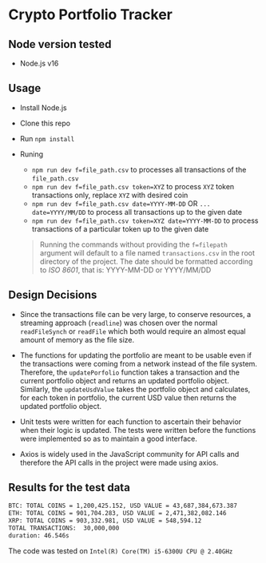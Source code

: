 # Crypto Portfolio Tracker

## Node version tested

- Node.js v16

## Usage

- Install Node.js
- Clone this repo
- Run `npm install`
- Runing
  - `npm run dev f=file_path.csv` to processes all transactions of the `file_path.csv`
  - `npm run dev f=file_path.csv token=XYZ` to process `XYZ` token transactions only, replace `XYZ` with desired coin
  - `npm run dev f=file_path.csv date=YYYY-MM-DD` OR `... date=YYYY/MM/DD` to process all transactions up to the given date
  - `npm run dev f=file_path.csv token=XYZ date=YYYY-MM-DD` to process transactions of a particular token up to the given date

  > Running the commands without providing the `f=filepath` argument will default to a file named `transactions.csv` in the root directory of the project.
  > The date should be formatted according to *ISO 8601*, that is: YYYY-MM-DD or YYYY/MM/DD

## Design Decisions

- Since the transactions file can be very large, to conserve resources, a streaming approach (`readline`) was chosen over the normal `readFileSynch` or `readFile` which both would require an almost equal amount of memory as the file size.

- The functions for updating the portfolio are meant to be usable even if the transactions were coming from a network instead of the file system. Therefore, the `updatePorfolio` function takes a transaction and the current portfolio object and returns an updated portfolio object. Similarly, the `updateUsdValue` takes the portfolio object and calculates, for each token in portfolio, the current USD value then returns the updated portfolio object.

- Unit tests were written for each function to ascertain their behavior when their logic is updated. The tests were written before the functions were implemented so as to maintain a good interface.

- Axios is widely used in the JavaScript community for API calls and therefore the API calls in the project were made using axios.

## Results for the test data

```bash
BTC: TOTAL COINS = 1,200,425.152, USD VALUE = 43,687,384,673.387
ETH: TOTAL COINS = 901,704.283, USD VALUE = 2,471,382,082.146
XRP: TOTAL COINS = 903,332.981, USD VALUE = 548,594.12
TOTAL TRANSACTIONS:  30,000,000
duration: 46.546s
```

The code was tested on `Intel(R) Core(TM) i5-6300U CPU @ 2.40GHz`
